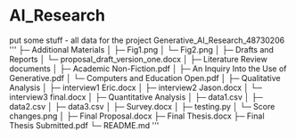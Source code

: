# AI_Research

put some stuff - all data for the project
Generative_AI_Research_48730206
'''
├─ Additional Materials
│   ├─ Fig1.png
│   └─ Fig2.png
│
├─ Drafts and Reports
│   └─ proposal_draft_version_one.docx
│
├─ Literature Review documents
│   ├─ Academic Non-Fiction.pdf
│   ├─ An Inquiry Into the Use of Generative.pdf
│   └─ Computers and Education Open.pdf
│
├─ Qualitative Analysis
│   ├─ interview1 Eric.docx
│   ├─ interview2 Jason.docx
│   └─ interview3 final.docx
│
├─ Quantitative Analysis
│   ├─ data1.csv
│   ├─ data2.csv
│   ├─ data3.csv
│   ├─ Survey.docx
│   ├─ testing.py
│   └─ Score changes.png
│
├─ Final Proposal.docx
├─ Final Thesis.docx
├─ Final Thesis Submitted.pdf
└─ README.md
'''
